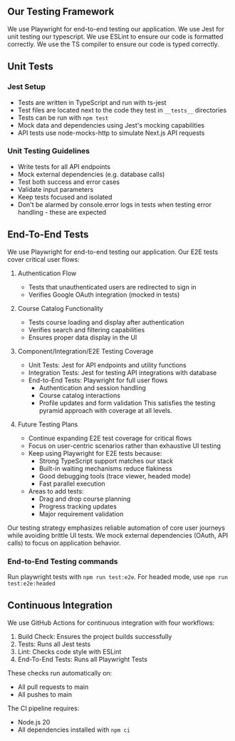 ## Our Testing Framework
We use Playwright for end-to-end testing our application.
We use Jest for unit testing our typescript.
We use ESLint to ensure our code is formatted correctly.
We use the TS compiler to ensure our code is typed correctly.

## Unit Tests

### Jest Setup
- Tests are written in TypeScript and run with ts-jest
- Test files are located next to the code they test in `__tests__` directories
- Tests can be run with `npm test`
- Mock data and dependencies using Jest's mocking capabilities
- API tests use node-mocks-http to simulate Next.js API requests

### Unit Testing Guidelines
- Write tests for all API endpoints
- Mock external dependencies (e.g. database calls)
- Test both success and error cases
- Validate input parameters
- Keep tests focused and isolated
- Don't be alarmed by console.error logs in tests when testing error handling - these are expected

## End-To-End Tests

We use Playwright for end-to-end testing our application. Our E2E tests cover critical user flows:

1. Authentication Flow
   - Tests that unauthenticated users are redirected to sign in
   - Verifies Google OAuth integration (mocked in tests)

2. Course Catalog Functionality
   - Tests course loading and display after authentication
   - Verifies search and filtering capabilities
   - Ensures proper data display in the UI

3. Component/Integration/E2E Testing Coverage
   - Unit Tests: Jest for API endpoints and utility functions
   - Integration Tests: Jest for testing API integrations with database
   - End-to-End Tests: Playwright for full user flows
     - Authentication and session handling
     - Course catalog interactions
     - Profile updates and form validation
   This satisfies the testing pyramid approach with coverage at all levels.

4. Future Testing Plans
   - Continue expanding E2E test coverage for critical flows
   - Focus on user-centric scenarios rather than exhaustive UI testing
   - Keep using Playwright for E2E tests because:
     - Strong TypeScript support matches our stack
     - Built-in waiting mechanisms reduce flakiness
     - Good debugging tools (trace viewer, headed mode)
     - Fast parallel execution
   - Areas to add tests:
     - Drag and drop course planning
     - Progress tracking updates
     - Major requirement validation

Our testing strategy emphasizes reliable automation of core user journeys while avoiding brittle UI tests. We mock external dependencies (OAuth, API calls) to focus on application behavior.
### End-to-End Testing commands
Run playwright tests with `npm run test:e2e`. For headed mode, use `npm run test:e2e:headed`

## Continuous Integration
We use GitHub Actions for continuous integration with four workflows:
1. Build Check: Ensures the project builds successfully
2. Tests: Runs all Jest tests
3. Lint: Checks code style with ESLint
4. End-To-End Tests: Runs all Playwright Tests

These checks run automatically on:
- All pull requests to main
- All pushes to main

The CI pipeline requires:
- Node.js 20
- All dependencies installed with `npm ci`
